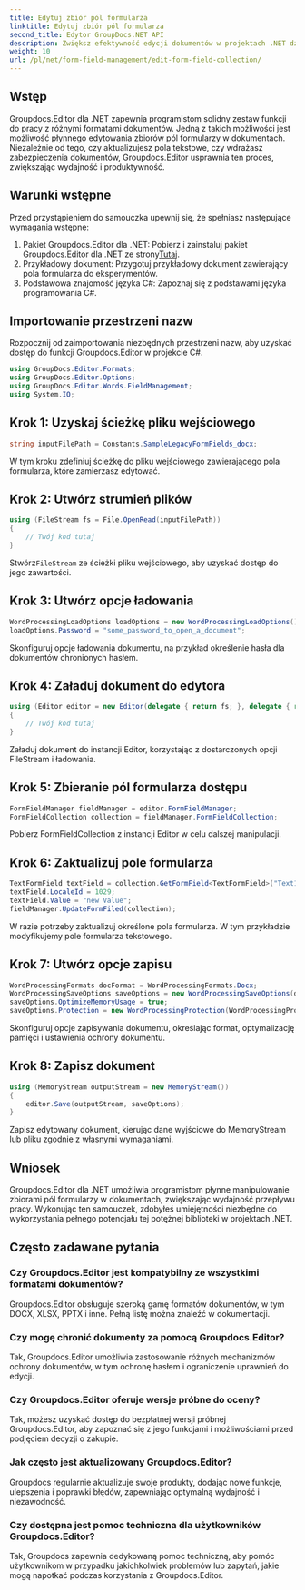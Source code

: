 ```yaml
---
title: Edytuj zbiór pól formularza
linktitle: Edytuj zbiór pól formularza
second_title: Edytor GroupDocs.NET API
description: Zwiększ efektywność edycji dokumentów w projektach .NET dzięki Groupdocs.Editor. Bezproblemowo modyfikuj zbiory pól formularzy.
weight: 10
url: /pl/net/form-field-management/edit-form-field-collection/
---
```

## Wstęp
Groupdocs.Editor dla .NET zapewnia programistom solidny zestaw funkcji do pracy z różnymi formatami dokumentów. Jedną z takich możliwości jest możliwość płynnego edytowania zbiorów pól formularzy w dokumentach. Niezależnie od tego, czy aktualizujesz pola tekstowe, czy wdrażasz zabezpieczenia dokumentów, Groupdocs.Editor usprawnia ten proces, zwiększając wydajność i produktywność.
## Warunki wstępne
Przed przystąpieniem do samouczka upewnij się, że spełniasz następujące wymagania wstępne:
1.  Pakiet Groupdocs.Editor dla .NET: Pobierz i zainstaluj pakiet Groupdocs.Editor dla .NET ze strony[Tutaj](https://releases.groupdocs.com/editor/net/).
2. Przykładowy dokument: Przygotuj przykładowy dokument zawierający pola formularza do eksperymentów.
3. Podstawowa znajomość języka C#: Zapoznaj się z podstawami języka programowania C#.

## Importowanie przestrzeni nazw
Rozpocznij od zaimportowania niezbędnych przestrzeni nazw, aby uzyskać dostęp do funkcji Groupdocs.Editor w projekcie C#.
```csharp
using GroupDocs.Editor.Formats;
using GroupDocs.Editor.Options;
using GroupDocs.Editor.Words.FieldManagement;
using System.IO;
```
## Krok 1: Uzyskaj ścieżkę pliku wejściowego
```csharp
string inputFilePath = Constants.SampleLegacyFormFields_docx;
```
W tym kroku zdefiniuj ścieżkę do pliku wejściowego zawierającego pola formularza, które zamierzasz edytować.
## Krok 2: Utwórz strumień plików
```csharp
using (FileStream fs = File.OpenRead(inputFilePath))
{
    // Twój kod tutaj
}
```
 Stwórz`FileStream` ze ścieżki pliku wejściowego, aby uzyskać dostęp do jego zawartości.
## Krok 3: Utwórz opcje ładowania
```csharp
WordProcessingLoadOptions loadOptions = new WordProcessingLoadOptions();
loadOptions.Password = "some_password_to_open_a_document";
```
Skonfiguruj opcje ładowania dokumentu, na przykład określenie hasła dla dokumentów chronionych hasłem.
## Krok 4: Załaduj dokument do edytora
```csharp
using (Editor editor = new Editor(delegate { return fs; }, delegate { return loadOptions; }))
{
    // Twój kod tutaj
}
```
Załaduj dokument do instancji Editor, korzystając z dostarczonych opcji FileStream i ładowania.
## Krok 5: Zbieranie pól formularza dostępu
```csharp
FormFieldManager fieldManager = editor.FormFieldManager;
FormFieldCollection collection = fieldManager.FormFieldCollection;
```
Pobierz FormFieldCollection z instancji Editor w celu dalszej manipulacji.
## Krok 6: Zaktualizuj pole formularza
```csharp
TextFormField textField = collection.GetFormField<TextFormField>("Text1");
textField.LocaleId = 1029;
textField.Value = "new Value";
fieldManager.UpdateFormFiled(collection);
```
W razie potrzeby zaktualizuj określone pola formularza. W tym przykładzie modyfikujemy pole formularza tekstowego.
## Krok 7: Utwórz opcje zapisu
```csharp
WordProcessingFormats docFormat = WordProcessingFormats.Docx;
WordProcessingSaveOptions saveOptions = new WordProcessingSaveOptions(docFormat);
saveOptions.OptimizeMemoryUsage = true;
saveOptions.Protection = new WordProcessingProtection(WordProcessingProtectionType.AllowOnlyFormFields, "write_password");
```
Skonfiguruj opcje zapisywania dokumentu, określając format, optymalizację pamięci i ustawienia ochrony dokumentu.
## Krok 8: Zapisz dokument
```csharp
using (MemoryStream outputStream = new MemoryStream())
{
    editor.Save(outputStream, saveOptions);
}
```
Zapisz edytowany dokument, kierując dane wyjściowe do MemoryStream lub pliku zgodnie z własnymi wymaganiami.

## Wniosek
Groupdocs.Editor dla .NET umożliwia programistom płynne manipulowanie zbiorami pól formularzy w dokumentach, zwiększając wydajność przepływu pracy. Wykonując ten samouczek, zdobyłeś umiejętności niezbędne do wykorzystania pełnego potencjału tej potężnej biblioteki w projektach .NET.

## Często zadawane pytania
### Czy Groupdocs.Editor jest kompatybilny ze wszystkimi formatami dokumentów?
Groupdocs.Editor obsługuje szeroką gamę formatów dokumentów, w tym DOCX, XLSX, PPTX i inne. Pełną listę można znaleźć w dokumentacji.
### Czy mogę chronić dokumenty za pomocą Groupdocs.Editor?
Tak, Groupdocs.Editor umożliwia zastosowanie różnych mechanizmów ochrony dokumentów, w tym ochronę hasłem i ograniczenie uprawnień do edycji.
### Czy Groupdocs.Editor oferuje wersje próbne do oceny?
Tak, możesz uzyskać dostęp do bezpłatnej wersji próbnej Groupdocs.Editor, aby zapoznać się z jego funkcjami i możliwościami przed podjęciem decyzji o zakupie.
### Jak często jest aktualizowany Groupdocs.Editor?
Groupdocs regularnie aktualizuje swoje produkty, dodając nowe funkcje, ulepszenia i poprawki błędów, zapewniając optymalną wydajność i niezawodność.
### Czy dostępna jest pomoc techniczna dla użytkowników Groupdocs.Editor?
Tak, Groupdocs zapewnia dedykowaną pomoc techniczną, aby pomóc użytkownikom w przypadku jakichkolwiek problemów lub zapytań, jakie mogą napotkać podczas korzystania z Groupdocs.Editor.